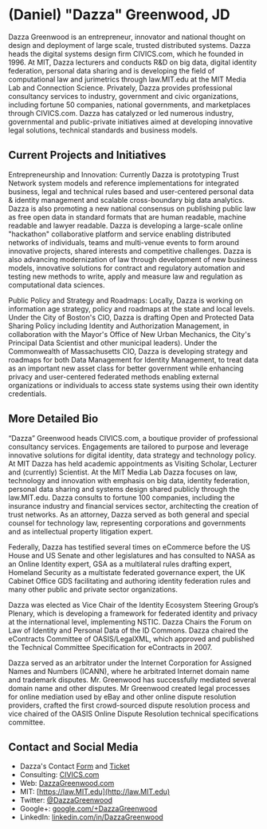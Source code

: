 # (Daniel) "Dazza" Greenwood, JD 

Dazza Greenwood is an entrepreneur, innovator and national thought on design and deployment of large scale, trusted distributed systems.  Dazza heads the digital systems design firm CIVICS.com, which he founded in 1996.  At MIT,  Dazza lecturers and conducts R&D on big data, digital identity federation, personal data sharing and is developing the field of computational law and jurimetrics through law.MIT.edu at the MIT Media Lab and Connection Science. Privately, Dazza provides professional consultancy services to industry, government and civic organizations, including fortune 50 companies, national governments, and marketplaces through CIVICS.com.  Dazza has catalyzed or led numerous industry, governmental and public-private initiatives aimed at developing innovative legal solutions, technical standards and business models.  

## Current Projects and Initiatives

Entrepreneurship and Innovation: Currently Dazza is prototyping Trust Network system models and reference implementations for integrated business, legal and technical rules based and user-centered personal data & identity management and scalable cross-boundary big data analytics. Dazza is also promoting a new national consensus on publishing public law as free open data in standard formats that are human readable, machine readable and lawyer readable. Dazza is developing a large-scale online "hackathon" collaborative platform and service enabling distributed networks of individuals, teams and multi-venue events to form around innovative projects, shared interests and competitive challenges. Dazza is also advancing modernization of law through development of new business models, innovative solutions for contract and regulatory automation and testing new methods to write, apply and measure law and regulation as computational data sciences.

Public Policy and Strategy and Roadmaps: Locally, Dazza is working on information age strategy, policy and roadmaps at the state and local levels. Under the City of Boston's CIO, Dazza is drafting Open and Protected Data Sharing Policy including Identity and Authorization Management, in collaboration with the Mayor's Office of New Urban Mechanics, the City's Principal Data Scientist and other municipal leaders). Under the Commonwealth of Massachusetts CIO, Dazza is developing strategy and roadmaps for both Data Management for Identity Management, to treat data as an important new asset class for better government while enhancing privacy and user-centered federated methods enabling external organizations or individuals to access state systems using their own identity credentials. 

## More Detailed Bio

“Dazza” Greenwood heads CIVICS.com, a boutique provider of professional consultancy services. Engagements are tailored to purpose and leverage innovative solutions for digital identity, data strategy and technology policy. At MIT Dazza has held academic appointments as Visiting Scholar, Lecturer and (currently) Scientist. At the MIT Media Lab Dazza focuses on law, technology and innovation with emphasis on big data, identity federation, personal data sharing and systems design shared publicly through the law.MIT.edu. Dazza consults to fortune 100 companies, including the insurance industry and financial services sector, architecting the creation of trust networks. As an attorney, Dazza served as both general and special counsel for technology law, representing corporations and governments and as intellectual property litigation expert.

Federally, Dazza has testified several times on eCommerce before the US House and US Senate and other legislatures and has consulted to NASA as an Online Identity expert, GSA as a multilateral rules drafting expert, Homeland Security as a multistate federated governance expert, the UK Cabinet Office GDS facilitating and authoring identity federation rules and many other public and private sector organizations.

Dazza was elected as Vice Chair of the Identity Ecosystem Steering Group’s Plenary, which is developing a framework for federated identity and privacy at the international level, implementing NSTIC. Dazza Chairs the Forum on Law of Identity and Personal Data of the ID Commons. Dazza chaired the eContracts Committee of OASIS/LegalXML, which approved and published the Technical Committee Specification for eContracts in 2007.

Dazza served as an arbitrator under the Internet Corporation for Assigned Names and Numbers (ICANN), where he arbitrated Internet domain name and trademark disputes. Mr. Greenwood has successfully mediated several domain name and other disputes. Mr Greenwood created legal processes for online mediation used by eBay and other online dispute resolution providers, crafted the first crowd-sourced dispute resolution process and vice chaired of the OASIS Online Dispute Resolution technical specifications committee.

## Contact and Social Media

* Dazza's Contact [Form](https://docs.google.com/a/civics.com/spreadsheet/viewform?formkey=dEJqM0JTNENrZEtvNjJIVFItTzNiUkE6MQ#gid=0) and [Ticket](https://github.com/DazzaGreenwood/Interface/issues/new)
* Consulting: [CIVICS.com](http://CIVICS.com)
* Web: [DazzaGreenwood.com](http://DazzaGreenwood.com)
* MIT: [https://law.MIT.edu](http://law.MIT.edu)
* Twitter: [@DazzaGreenwood](http://Twitter.com/DazzaGreenwood)
* Google+: [google.com/+DazzaGreenwood](http://google.com/+DazzaGreenwood)
* LinkedIn: [linkedin.com/in/DazzaGreenwood](http://linkedin.com/in/DazzaGreenwood)

